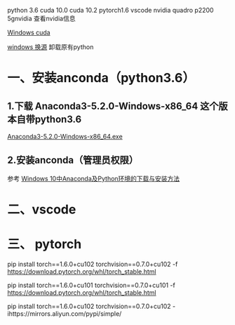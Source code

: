  python 3.6 cuda 10.0 cuda 10.2 pytorch1.6 vscode nvidia quadro p2200 5gnvidia
查看nvidia信息

[Windows cuda](https://blog.csdn.net/Geoffrey0718/article/details/123772477)

[windows 换源](https://blog.csdn.net/moshiyaofei/article/details/103317983)
卸载原有python
# 一、安装anconda（python3.6）
## 1.下载 Anaconda3-5.2.0-Windows-x86_64 这个版本自带python3.6
[Anaconda3-5.2.0-Windows-x86_64.exe](https://mirrors.tuna.tsinghua.edu.cn/anaconda/archive/Anaconda3-5.2.0-Windows-x86_64.exe)
## 2.安装anconda（管理员权限）
参考 [Windows 10中Anaconda及Python环境的下载与安装方法](https://zhuanlan.zhihu.com/p/461960116/)
# 二、vscode
# 三、 pytorch
pip install torch==1.6.0+cu102 torchvision==0.7.0+cu102 -f https://download.pytorch.org/whl/torch_stable.html

pip install torch==1.6.0+cu101 torchvision==0.7.0+cu101 -f https://download.pytorch.org/whl/torch_stable.html

pip install torch==1.6.0+cu102 torchvision==0.7.0+cu102  -ihttps://mirrors.aliyun.com/pypi/simple/

